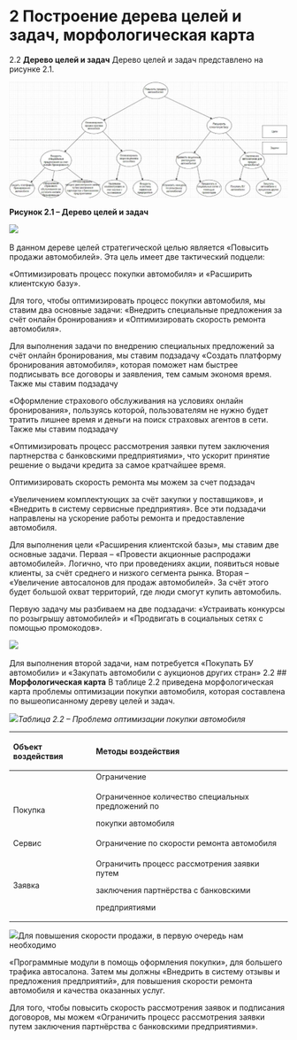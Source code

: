 # 2 **Построение дерева целей и задач, морфологическая карта**
  2.2 **Дерево целей и задач**
Дерево целей и задач представлено на рисунке 2.1.

![](Aspose.Words.5c074bf1-e67b-4423-a331-f476ff3ad114.002.jpeg)

**Рисунок 2.1 – Дерево целей и задач**

![](Aspose.Words.5c074bf1-e67b-4423-a331-f476ff3ad114.003.png)

В данном дереве целей стратегической целью является «Повысить продажи автомобилей». Эта цель имеет две тактический подцели:

«Оптимизировать процесс покупки автомобиля» и «Расширить клиентскую базу».

Для того, чтобы оптимизировать процесс покупки автомобиля, мы ставим два основные задачи: «Внедрить специальные предложения за счёт онлайн бронирования» и «Оптимизировать скорость ремонта автомобиля».

Для выполнения задачи по внедрению специальных предложений за счёт онлайн бронирования, мы ставим подзадачу «Создать платформу бронирования автомобиля», которая поможет нам быстрее подписывать все договоры и заявления, тем самым экономя время. Также мы ставим подзадачу

«Оформление страхового обслуживания на условиях онлайн бронирования», пользуясь которой, пользователям не нужно будет тратить лишнее время и деньги на поиск страховых агентов в сети. Также мы ставим подзадачу

«Оптимизировать процесс рассмотрения заявки путем заключения партнерства с банковскими предприятиями», что ускорит принятие решение о выдачи кредита за самое кратчайшее время.

Оптимизировать скорость   ремонта   мы   можем   за   счет   подзадач

«Увеличением комплектующих за счёт закупки у поставщиков», и «Внедрить в систему сервисные предприятия». Все эти подзадачи направлены на ускорение работы ремонта и предоставление автомобиля.

Для выполнения цели «Расширения клиентской базы», мы ставим две основные задачи. Первая – «Провести акционные распродажи автомобилей». Логично, что при проведениях акции, появиться новые клиенты, за счёт среднего и низкого сегмента рынка. Вторая – «Увеличение автосалонов для продаж автомобилей». За счёт этого будет большой охват территорий, где люди смогут купить автомобиль.

Первую задачу мы разбиваем на две подзадачи: «Устраивать конкурсы по розыгрышу автомобилей» и «Продвигать в социальных сетях с помощью промокодов».


![](Aspose.Words.5c074bf1-e67b-4423-a331-f476ff3ad114.004.png)

Для выполнения второй задачи, нам потребуется «Покупать БУ автомобили» и «Закупать автомобили с аукционов других стран»
2.2 ## **Морфологическая карта**
В таблице 2.2 приведена морфологическая карта проблемы оптимизации покупки автомобиля, которая составлена по вышеописанному дереву целей и задач.

![](Aspose.Words.5c074bf1-e67b-4423-a331-f476ff3ad114.005.png)*Таблица 2.2 – Проблема оптимизации покупки автомобиля*


|<p></p><p></p><p>Объект воздействия</p>|<p></p><p>Методы воздействия</p>|
| :- | :- |
||Ограничение|Оптимизация|Внедрение (контроль)|
|Покупка|<p>Ограниченное количество специальных предложений по</p><p>покупки автомобиля</p>|<p></p><p>Внедрить специальные</p><p>предложения за счет онлайн бронирования</p>|Программные модули в помощь оформления покупки|
|Сервис|Ограничение по скорости ремонта автомобиля|Увеличение комплектующих за счет закупки у поставщиков|<p>Внедрить в систему отзывы и</p><p>предложения предприятий</p>|
|Заявка|<p>Ограничить процесс рассмотрения заявки путем</p><p>заключения партнёрства с банковскими</p><p>предприятиями</p>||Реализовать онлайн проверку данных|
![](Aspose.Words.5c074bf1-e67b-4423-a331-f476ff3ad114.006.png)Для повышения скорости продажи, в первую очередь нам необходимо

«Программные модули в помощь оформления покупки», для большего трафика автосалона. Затем мы должны «Внедрить в систему отзывы и предложения предприятий», для повышения скорости ремонта автомобиля и качества оказанных услуг.

Для того, чтобы повысить скорость рассмотрения заявок и подписания договоров, мы можем «Ограничить процесс рассмотрения заявки путем заключения партнёрства с банковскими предприятиями».
